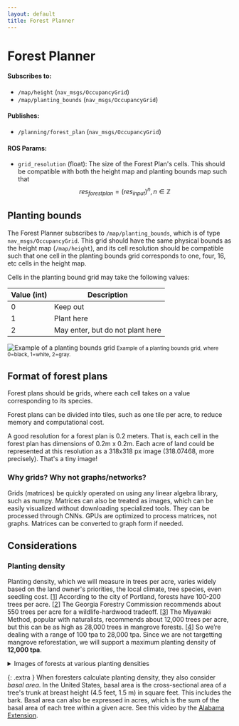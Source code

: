 ```yaml
---
layout: default
title: Forest Planner
---
```


# Forest Planner

#### Subscribes to:

- `/map/height` (`nav_msgs/OccupancyGrid`)
- `/map/planting_bounds` (`nav_msgs/OccupancyGrid`)

#### Publishes:

- `/planning/forest_plan` (`nav_msgs/OccupancyGrid`)

#### ROS Params:

- `grid_resolution` (float): The size of the Forest Plan's cells. This should be compatible with both the height map and planting bounds map such that $$res_{forest plan} = (res_{input})^n, n \in \mathbb{Z}$$

## Planting bounds

The Forest Planner subscribes to `/map/planting_bounds`, which is of type `nav_msgs/OccupancyGrid`. This grid should have the same physical bounds as the height map (`/map/height`), and its cell resolution should be compatible such that one cell in the planting bounds grid corresponds to one, four, 16, etc cells in the height map.

Cells in the planting bound grid may take the following values:

| Value (int) | Description                      |
| ----------- | -------------------------------- |
| 0           | Keep out                         |
| 1           | Plant here                       |
| 2           | May enter, but do not plant here |

![Example of a planting bounds grid](/assets/images/planting-bounds-grid-example.png)
<small>Example of a planting bounds grid, where 0=black, 1=white, 2=gray.</small>

## Format of forest plans

Forest plans should be grids, where each cell takes on a value corresponding to its species.

Forest plans can be divided into tiles, such as one tile per acre, to reduce memory and computational cost.

A good resolution for a forest plan is 0.2 meters. That is, each cell in the forest plan has dimensions of 0.2m x 0.2m. Each acre of land could be represented at this resolution as a 318x318 px image (318.07468, more precisely). That's a tiny image!

### Why grids? Why not graphs/networks?

Grids (matrices) be quickly operated on using any linear algebra library, such as numpy. Matrices can also be treated as images, which can be easily visualized without downloading specialized tools. They can be processed through CNNs. GPUs are optimized to process matrices, not graphs. Matrices can be converted to graph form if needed.

## Considerations

### Planting density

Planting density, which we will measure in trees per acre, varies widely based on the land owner's priorities, the local climate, tree species, even seedling cost. [[1][1]] According to the city of Portland, forests have 100-200 trees per acre. [[2][2]] The Georgia Forestry Commission recommends about 550 trees per acre for a wildlife-hardwood tradeoff. [[3][3]] The Miyawaki Method, popular with naturalists, recommends about 12,000 trees per acre, but this can be as high as 28,000 trees in mangrove forests. [[4][4]] So we’re dealing with a range of 100 tpa to 28,000 tpa. Since we are not targetting mangrove reforestation, we will support a maximum planting density of **12,000 tpa**.

<details markdown="block">
<summary> Images of forests at various planting densities</summary>

![308 tpa forest](/assets/images/forest-planner-308tpa.png)

<small>A 308 tpa forest, according to the [Washington Farm Forestry Assosciation](https://www.wafarmforestry.com/sites/default/files/pdfs/Education/SFLO101/5-Planting.pdf).</small>

![550 tpa forest](/assets/images/forest-planner-550tpa.png)

<small>A 550 tpa forest, according to the [Washington Farm Forestry Assosciation](https://www.wafarmforestry.com/sites/default/files/pdfs/Education/SFLO101/5-Planting.pdf).</small>

![A Miyawaki forest, planted at approx. 12,000 tpa](/assets/images/forest-planner-miyawaki.jpg)

<small>A Miyawaki forest, planted at approx. 12,000 tpa.</small>

![A mangrove forest, which can reach 28,000 tpa. Credit: [JSTOR Daily](https://daily.jstor.org/the-magnificent-maligned-mangrove/)](/assets/images/forest-planner-mangrove.webp)

<small>A mangrove forest, which can reach 28,000 tpa.</small>

</details>

{: .extra }
When foresters calculate planting density, they also consider _basal area_. In the United States, basal area is the cross-sectional area of a tree's trunk at breast height (4.5 feet, 1.5 m) in square feet. This includes the bark. Basal area can also be expressed in acres, which is the sum of the basal area of each tree within a given acre. See this video by the [Alabama Extension](https://www.youtube.com/watch?v=8EmbJe4tVPQ).

[1]: https://thundersaidenergy.com/downloads/reforestation-what-planting-density-for-seedlings/
[2]: https://www.oregonmetro.gov/news/power-trees
[3]: https://gatrees.org/wp-content/uploads/2020/03/HowManyTreesShouldIPlantJuly2011.pdf
[4]: https://thewaterchannel.tv/thewaterblog/the-key-steps-of-the-miyawaki-method-to-plant-a-mini-forest/
